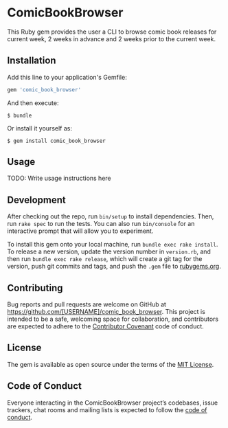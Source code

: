 # ComicBookBrowser

This Ruby gem provides the user a CLI to browse comic book releases for
current week, 2 weeks in advance and 2 weeks prior to the current week.

## Installation

Add this line to your application's Gemfile:

```ruby
gem 'comic_book_browser'
```

And then execute:

    $ bundle

Or install it yourself as:

    $ gem install comic_book_browser

## Usage

TODO: Write usage instructions here

## Development

After checking out the repo, run `bin/setup` to install dependencies. Then, run `rake spec` to run the tests. You can also run `bin/console` for an interactive prompt that will allow you to experiment.

To install this gem onto your local machine, run `bundle exec rake install`. To release a new version, update the version number in `version.rb`, and then run `bundle exec rake release`, which will create a git tag for the version, push git commits and tags, and push the `.gem` file to [rubygems.org](https://rubygems.org).

## Contributing

Bug reports and pull requests are welcome on GitHub at https://github.com/[USERNAME]/comic_book_browser. This project is intended to be a safe, welcoming space for collaboration, and contributors are expected to adhere to the [Contributor Covenant](http://contributor-covenant.org) code of conduct.

## License

The gem is available as open source under the terms of the [MIT License](https://opensource.org/licenses/MIT).

## Code of Conduct

Everyone interacting in the ComicBookBrowser project’s codebases, issue trackers, chat rooms and mailing lists is expected to follow the [code of conduct](https://github.com/[USERNAME]/comic_book_browser/blob/master/CODE_OF_CONDUCT.md).
